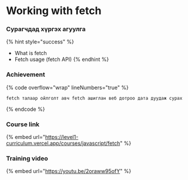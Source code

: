 # Working with fetch

### Сурагчдад хүргэх агуулга

{% hint style="success" %}
* What is fetch
* Fetch usage (fetch API)
{% endhint %}

### Achievement

{% code overflow="wrap" lineNumbers="true" %}
```
fetch талаар ойлголт авч fetch ашиглан веб дотроо дата дуудаж сурах
```
{% endcode %}

### Course link

{% embed url="https://level1-curriculum.vercel.app/courses/javascript/fetch" %}

### Training video

{% embed url="https://youtu.be/2oraww95ofY" %}
